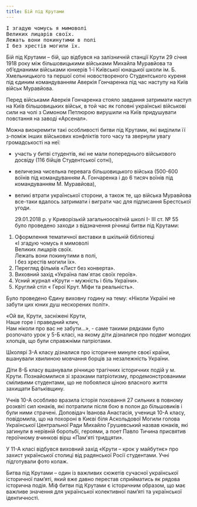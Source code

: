 ```yaml
---
title: Бій під Крутами
---
```


<pre>
І згадую чомусь я мимоволі
Великих лицарів своїх.
Лежать вони покинутими в полі
І без хрестів могили їх.
</pre>

Бій під Крутами – бій, що відбувся на залізничній станції Крути 29 січня 1918 року між більшовицькими військами Михайла Муравйова та об’єднаними військами юнкерів 1-ї Київської юнацької школи ім. Б. Хмельницького та першої сотні новоствореного Студентського куреня під єдиним командуванням Аверкія Гончаренка під час наступу на Київ військ Муравйова.

Перед військами Аверкія Гончаренка стояло завдання затримати наступ на Київ більшовицьких військ, в той час як головні українські військові сили на чолі з Симоном Петлюрою вирушили на Київ придушувати повстання на заводі «Арсенал».

Можна виокремити такі особливості битви під Крутами, які виділили її з-поміж інших військових конфліктів того часу та звернули увагу громадськості на неї:

- участь у битві студентів, які не мали попереднього військового досвіду (116 бійців Студентської сотні),
- величезна чисельна перевага більшовицького війська (500-600 воїнів під командуванням А. Гончаренка і до 6 тисяч воїнів під командуванням М. Муравйова),
- великі втрати української сторони, а також те, що війська Муравйова все-таки вдалось затримати і виграти час для підписання Брестської угоди.

  29.01.2018 р. у Криворізькій загальноосвітній школі І- ІІІ ст. № 55 було проведено заходи з відзначення річниці битви під Крутами:

1.  Оформлення тематичної виставки в шкільній бібліотеці<br>
    «І згадую чомусь я мимоволі<br>
    Великих лицарів своїх.<br>
    Лежать вони покинутими в полі,<br>
    І без хрестів могили їх».<br>
2.  Перегляд фільмів «Лист без конверта».
3.  Виховний захід «Україна пам´ятає своїх героїв».
4.  Усний журнал «Крути – мужність і біль України».
5.  Круглий стіл « Герої Крут. Міфи та реальність».

Було проведено Єдину виховну годину на тему: «Ніколи Україні не забути цих юних душ нескорених політ».

«Ой ви, Крути, засніжені Крути,<br>
Наше горе і праведний клич,<br>
Нам ніколи про вас не забути…», - саме такими рядками було розпочато урок у 5-Б класі, на якому діти дізналися про подвиг молодих хлопців, що були справжніми патріотами.

Школярі 3-А класу дізналися про історичне минуле своєї країни, вшанували хвилиною мовчання борців за незалежність України.

Діти 8-Б класу вшанували річницю трагічних історичних подій у м. Крути.
Познайомилися зі зразками патріотизму, продемонстрованими сміливими студентами, що не побоялися ціною власного життя захищати Батьківщину.

Учнів 10-А особливо вразила історія поховання 27 сильних в повному розквіті сил юнаків, які потрапили після бою в полон до більшовиків і були ними страчені. Доповідач Іванова Анастасія, учениця 10-А класу, повідомила, що на похороні в Києві біля Аскольдової Могили голова Української Центральної Ради Михайло Грушевський назвав юнаків, які загинули в нерівній боротьбі, героями, а поет Павло Тичина присвятив героїчному вчинкові вірш «Пам'яті тридцяти».

У 11-А класі відбувся виховний захід «Крути – крок у майбутнє» про захист української столиці від радянської Росії студентами. Учні підготували фото колаж.

Битва під Крутами – один із важливих сюжетів сучасної української історичної пам’яті, який вже давно перестав сприйматись як рядова історична подія. Міф битви під Крутами є історичним образом, що має важливе значення для української колективної пам’яті та української ідентичності.

<slideshow id="_/72157691120715151" />
